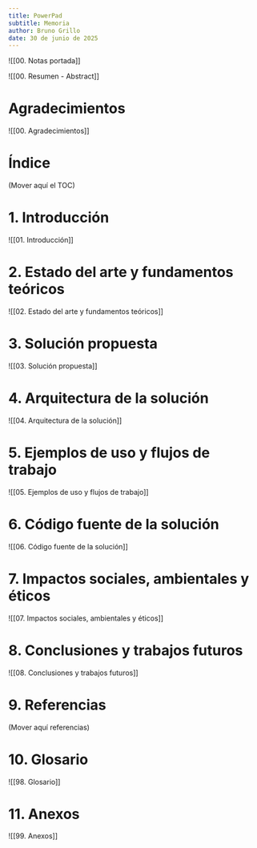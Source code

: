 ```yaml
---
title: PowerPad
subtitle: Memoria
author: Bruno Grillo
date: 30 de junio de 2025
---
```

![[00. Notas portada]]

![[00. Resumen - Abstract]]

# Agradecimientos
![[00. Agradecimientos]]

# Índice
(Mover aquí el TOC)

# 1. Introducción
![[01. Introducción]]

# 2. Estado del arte y fundamentos teóricos
![[02. Estado del arte y fundamentos teóricos]]

# 3. Solución propuesta
![[03. Solución propuesta]]

# 4. Arquitectura de la solución
![[04. Arquitectura de la solución]]

# 5. Ejemplos de uso y flujos de trabajo
![[05. Ejemplos de uso y flujos de trabajo]]

# 6. Código fuente de la solución
![[06. Código fuente de la solución]]

# 7. Impactos sociales, ambientales y éticos
![[07. Impactos sociales, ambientales y éticos]]

# 8. Conclusiones y trabajos futuros
![[08. Conclusiones y trabajos futuros]]

# 9. Referencias
(Mover aquí referencias)

# 10. Glosario
![[98. Glosario]]

# 11. Anexos
![[99. Anexos]]
